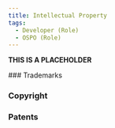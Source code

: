 ```yaml
---
title: Intellectual Property
tags: 
  - Developer (Role)
  - OSPO (Role)
---
```


**THIS IS A PLACEHOLDER**

### Trademarks

### Copyright

### Patents